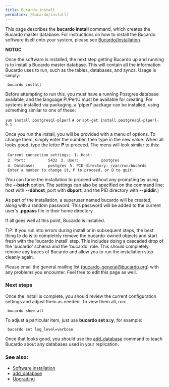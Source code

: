 ```yaml
---
title: Bucardo install
permalink: /Bucardo/install/
---
```


This page describes the **bucardo install** command, which creates the Bucardo master database. For instructions on how to install the Bucardo software itself onto your system, please see [Bucardo/Installation](/Bucardo/Installation "wikilink")

__NOTOC__

Once the software is installed, the next step getting Bucardo up and running is to install a Bucardo master database. This will contain all the information Bucardo uses to run, such as the tables, databases, and syncs. Usage is simply:

` bucardo install`

Before attempting to run this, you must have a running Postgres database available, and the language Pl/PerlU must be available for creating. For systems installed via packaging, a 'plperl' package can be installed, using something similar to one of these:

`yum install postgresql-plperl`
`# or`
`apt-get install postgresql-plperl-9.1`

Once you run the install, you will be provided with a menu of options. To change them, simply enter the number, then type in the new value. When all looks good, type the letter **P** to proceed. The menu will look similar to this:

` Current connection settings:`
` 1. Host:          `<none>
` 2. Port:          5432`
` 3. User:          postgres`
` 4. Database:      postgres`
` 5. PID directory: /var/run/bucardo`
` Enter a number to change it, P to proceed, or Q to quit: `

(You can force the installation to proceed without any prompting by using the **--batch** option. The settings can also be specified on the command line: host with **--dbhost**, port with **dbport**, and the PID directory with **--piddir**.)

As part of the installation, a superuser named bucardo will be created, along with a random password. This password will be added to the current user's **.pgpass** file in their home directory.

If all goes well at this point, Bucardo is installed.

TIP: If you run into errors during install or in subsequent steps, the best thing to do is to completely remove the bucardo-owned objects and start fresh with the 'bucardo install' step. This includes doing a cascaded drop of the 'bucardo' schema and the 'bucardo' role. This should completely remove any traces of Bucardo and allow you to run the installation step cleanly again.

Please email the general mailing list (bucardo-general@bucardo.org) with any problems you encounter. Feel free to edit this page as well.

### Next steps

Once the install is complete, you should review the current configuration settings and adjust them as needed. To view them all, run:

` bucardo show all`

To adjust a particular item, just use **bucardo set x=y**, for example:

` bucardo set log_level=verbose`

Once that looks good, you should use the [add_database](/Bucardo/add_database "wikilink") command to teach Bucardo about any databases used in your replication.

### See also:

-   [Software installation](/Bucardo/Installation "wikilink")
-   [add_database](/Bucardo/add_database "wikilink")
-   [Upgrading](/Bucardo/upgrading "wikilink")
